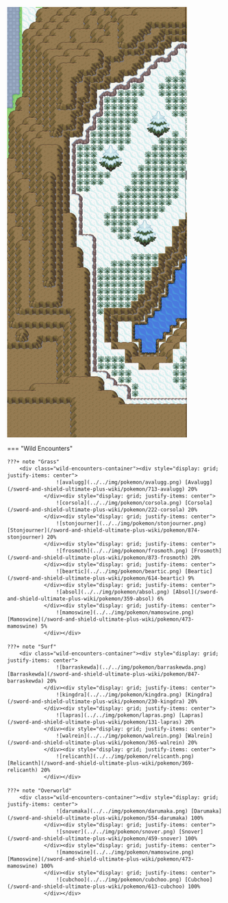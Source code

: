 <img src="../../img/routes/Wild Area 6 (Ice) West.png" alt="Wild Area 6 (Ice) West"/>

=== "Wild Encounters"


	???+ note "Grass"
		<div class="wild-encounters-container"><div style="display: grid; justify-items: center">
                    ![avalugg](../../img/pokemon/avalugg.png) [Avalugg](/sword-and-shield-ultimate-plus-wiki/pokemon/713-avalugg) 20%
                </div><div style="display: grid; justify-items: center">
                    ![corsola](../../img/pokemon/corsola.png) [Corsola](/sword-and-shield-ultimate-plus-wiki/pokemon/222-corsola) 20%
                </div><div style="display: grid; justify-items: center">
                    ![stonjourner](../../img/pokemon/stonjourner.png) [Stonjourner](/sword-and-shield-ultimate-plus-wiki/pokemon/874-stonjourner) 20%
                </div><div style="display: grid; justify-items: center">
                    ![frosmoth](../../img/pokemon/frosmoth.png) [Frosmoth](/sword-and-shield-ultimate-plus-wiki/pokemon/873-frosmoth) 20%
                </div><div style="display: grid; justify-items: center">
                    ![beartic](../../img/pokemon/beartic.png) [Beartic](/sword-and-shield-ultimate-plus-wiki/pokemon/614-beartic) 9%
                </div><div style="display: grid; justify-items: center">
                    ![absol](../../img/pokemon/absol.png) [Absol](/sword-and-shield-ultimate-plus-wiki/pokemon/359-absol) 6%
                </div><div style="display: grid; justify-items: center">
                    ![mamoswine](../../img/pokemon/mamoswine.png) [Mamoswine](/sword-and-shield-ultimate-plus-wiki/pokemon/473-mamoswine) 5%
                </div></div>

	???+ note "Surf"
		<div class="wild-encounters-container"><div style="display: grid; justify-items: center">
                    ![barraskewda](../../img/pokemon/barraskewda.png) [Barraskewda](/sword-and-shield-ultimate-plus-wiki/pokemon/847-barraskewda) 20%
                </div><div style="display: grid; justify-items: center">
                    ![kingdra](../../img/pokemon/kingdra.png) [Kingdra](/sword-and-shield-ultimate-plus-wiki/pokemon/230-kingdra) 20%
                </div><div style="display: grid; justify-items: center">
                    ![lapras](../../img/pokemon/lapras.png) [Lapras](/sword-and-shield-ultimate-plus-wiki/pokemon/131-lapras) 20%
                </div><div style="display: grid; justify-items: center">
                    ![walrein](../../img/pokemon/walrein.png) [Walrein](/sword-and-shield-ultimate-plus-wiki/pokemon/365-walrein) 20%
                </div><div style="display: grid; justify-items: center">
                    ![relicanth](../../img/pokemon/relicanth.png) [Relicanth](/sword-and-shield-ultimate-plus-wiki/pokemon/369-relicanth) 20%
                </div></div>

	???+ note "Overworld"
		<div class="wild-encounters-container"><div style="display: grid; justify-items: center">
                    ![darumaka](../../img/pokemon/darumaka.png) [Darumaka](/sword-and-shield-ultimate-plus-wiki/pokemon/554-darumaka) 100%
                </div><div style="display: grid; justify-items: center">
                    ![snover](../../img/pokemon/snover.png) [Snover](/sword-and-shield-ultimate-plus-wiki/pokemon/459-snover) 100%
                </div><div style="display: grid; justify-items: center">
                    ![mamoswine](../../img/pokemon/mamoswine.png) [Mamoswine](/sword-and-shield-ultimate-plus-wiki/pokemon/473-mamoswine) 100%
                </div><div style="display: grid; justify-items: center">
                    ![cubchoo](../../img/pokemon/cubchoo.png) [Cubchoo](/sword-and-shield-ultimate-plus-wiki/pokemon/613-cubchoo) 100%
                </div></div>



